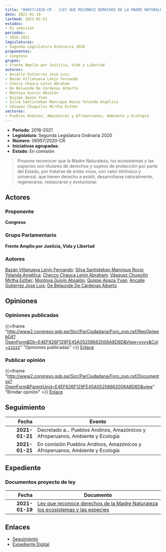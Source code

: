 ```yaml
---
title: "06957/2020-CR - |LEY QUE RECONOCE DERECHOS DE LA MADRE NATURALEZA, LOS ECOSISTEMAS Y LAS ESPECIES"
date: 2021-01-19
lastmod: 2021-01-21
estados:
- En comisión
periodos:
- 2016-2021
legislaturas:
- Segunda Legislatura Ordinaria 2020
proponentes:
- Congreso
grupos:
- Frente Amplio por Justicia, Vida y Libertad
autores:
- Ancalle Gutierrez José Luis
- Bazán Villanueva Lenin Fernando
- Checco Chauca Lenin Abraham
- De Belaunde De Cárdenas Alberto
- Montoya Guivin Absalón
- Quispe Apaza Yvan
- Silva Santisteban Manrique Rocío Yolanda Angélica
- Vásquez Chuquilin Mirtha Esther
sectores:
- Pueblos Andinos, Amazónicos y Afroperuanos, Ambiente y Ecología
---
```

- **Periodo**: 2016-2021
- **Legislatura**: Segunda Legislatura Ordinaria 2020
- **Número**: 06957/2020-CR
- **Iniciativas agrupadas**: 
- **Estado**: En comisión

> Propone reconocer que la Madre Naturaleza, los ecosistemas y las especies son titulares de derechos y sujetos de protección por parte del Estado, por tratarse de entes vivos, con valor intrínsico y universal, que tienen derecho a existir, desarrollarse naturalmente, regenerarse, restaurarse y evolucionar.


## Actores

### Proponente

**Congreso**

### Grupo Parlamentario

**Frente Amplio por Justicia, Vida y Libertad**

### Autores

[Bazán Villanueva Lenin Fernando](mailto:mailto:lbazan@congreso.gob.pe); [Silva Santisteban Manrique Rocío Yolanda Angélica](mailto:mailto:rsilvas@congreso.gob.pe); [Checco Chauca Lenin Abraham](mailto:mailto:lchecco@congreso.gob.pe); [Vásquez Chuquilin Mirtha Esther](mailto:mailto:mvasquezch@congreso.gob.pe); [Montoya Guivin Absalón](mailto:mailto:amontoya@congreso.gob.pe); [Quispe Apaza Yvan](mailto:mailto:mquispes@congreso.gob.pe); [Ancalle Gutierrez José Luis](mailto:mailto:jancalle@congreso.gob.pe); [De Belaunde De Cárdenas Alberto](mailto:mailto:adebelaunde@congreso.gob.pe)

## Opiniones

### Opiniones publicadas

{{<iframe "http://www2.congreso.gob.pe/Sicr/ParCiudadana/Foro_pvp.nsf/RepOpiweb04?OpenForm&Db=E4EF626F129FE45A05258662006A8D6D&View=yyyy&Col=zzzzz" "Opiniones publicadas" >}}
[Enlace](http://www2.congreso.gob.pe/Sicr/ParCiudadana/Foro_pvp.nsf/RepOpiweb04?OpenForm&Db=E4EF626F129FE45A05258662006A8D6D&View=yyyy&Col=zzzzz)

### Publicar opinión

{{<iframe "http://www2.congreso.gob.pe/Sicr/ParCiudadana/Foro_pvp.nsf/Documentos?OpenForm&ParentUnid=E4EF626F129FE45A05258662006A8D6D&view" "Brindar opinión" >}}
[Enlace](http://www2.congreso.gob.pe/Sicr/ParCiudadana/Foro_pvp.nsf/Documentos?OpenForm&ParentUnid=E4EF626F129FE45A05258662006A8D6D&view)


## Seguimiento

| Fecha | Evento |
|------:|--------|
| **2021-01-21** | Decretado a... Pueblos Andinos, Amazónicos y Afroperuanos, Ambiente y Ecología |
| **2021-01-21** | En comisión Pueblos Andinos, Amazónicos y Afroperuanos, Ambiente y Ecología |

## Expediente

### Documentos proyecto de ley

| Fecha | Documento |
|------:|-----------|
| **2021-01-19** | [Ley que reconoce derechos de la Madre Naturaleza los ecosistemas y las especies](http://www.leyes.congreso.gob.pe/Documentos/2016_2021/Proyectos_de_Ley_y_de_Resoluciones_Legislativas/PL06957-20210119.pdf) |

## Enlaces

- [Seguimiento](http://www2.congreso.gob.pe/Sicr/TraDocEstProc/CLProLey2016.nsf/f7fff46988ca05b1052578e100829cc7/0cd060e95807686b0525866300014c42?OpenDocument)
- [Expediente Digital](http://www2.congreso.gob.pe/Sicr/TraDocEstProc/Expvirt_2011.nsf/visbusqptramdoc1621/06957?opendocument)

